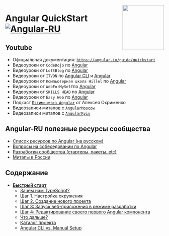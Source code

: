 [<img src="https://rawgit.com/brillout/awesome-angular-components/master/angular-logo.svg" align="right" width="131" height="143">](https://angular.io/guide/quickstart)

# Angular QuickStart  [![Angular-RU](https://img.shields.io/badge/Telegram_chat:-Angular_RU-216bc1.svg?style=flat)](https://t.me/angular_ru)

## Youtube

 - Официальная документация: [`https://angular.io/guide/quickstart`](https://angular.io/guide/quickstart)
 - Видеоуроки от `CodeDojo` по [Angular](https://www.youtube.com/playlist?list=PLqHlAwsJRxANhhHlAlazVrbX69UMJ9Bcu)
 - Видеоуроки от `LoftBlog` по [Angular](https://www.youtube.com/playlist?list=PLY4rE9dstrJzlDoCDCKmgD-xv8VwECOtc)
 - Видеоуроки от `ITVDN` по [Angular CLI](https://www.youtube.com/playlist?list=PLvItDmb0sZw9yk2HjJgEJfYr4VTr43W19) и [Angular](https://www.youtube.com/playlist?list=PLvItDmb0sZw9VKIWMc2Koq4EMo317tcrL)
 - Видеоуроки от `Компьютерная школа Hillel` по [Angular](https://www.youtube.com/watch?v=XVzed9zlVfw)
 - Видеоуроки от `WebForMySelf`по [Angular](https://www.youtube.com/playlist?list=PLD-piGJ3Dtl2WotoOks4_bWOv5wvrtOG_)
 - Видеоуроки от `SKILLS HEAD` по [Angular](https://www.youtube.com/watch?v=N2nOGXhZdM8) 
 - Видеоуроки от `Easy Web` по [Angular](https://www.youtube.com/channel/UCX52gr5pCkqvGejGHOdJByg)
 - Подкаст [`Пятиминутка Angular`](https://www.youtube.com/channel/UCQGzS3MitYnnjTRn2vanOmg/videos) от Алексея Охрименко
 - Видеозаписи митапов с [`AngularMoscow`](https://www.youtube.com/channel/UCpDTAtunmHBcI6CsJoUV7ww/videos)
 - Видеозаписи митапов с [`AngularKyiv`](https://www.youtube.com/channel/UCUpLCAi4YTOSUU5kyNGHlfw)

## Angular-RU полезные ресурсы сообщества

 - [Список ресурсов по Angular (на русском)](https://github.com/Angular-RU/angular-awesome-list)
 - [Вопросы на собеседовании по Angular](https://github.com/Angular-RU/angular-interview-questions)
 - [Разработки сообщества (стартеры, пакеты, etc)](https://github.com/Angular-RU/angular-ru-devs)
 - [Митапы в России](https://github.com/Angular-RU/angular-russia-meetups)

## Содержание

- **[Быстрый старт](src/first#s1)**
    - [Зачем нам TypeScript?](src/first#s1-1)
    - [Шаг 1. Настройка окружения](src/first#s1-2)
    - [Шаг 2. Создание нового проекта](src/first#s1-3)
    - [Шаг 3: Запуск веб-приложения в режиме разработки](src/first#s1-4)
    - [Шаг 4: Редактирование своего первого Angular компонента](src/first#s1-5)
    - [Что дальше?](src/first#s1-6)
    - [Каталог проекта](src/first#s1-7)
    - [Angular CLI vs. Manual Setup](src/first#s1-8)

